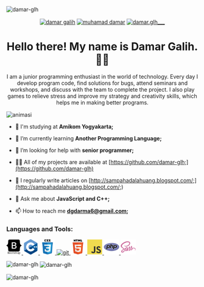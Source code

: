 <p align="left"> <img src="https://komarev.com/ghpvc/?username=damar-glh&label=Profile%20views&color=0e75b6&style=flat" alt="damar-glh" /> </p>


<p align="center" margin="10px">
<a href="https://www.linkedin.com/in/damar-galih-7b5a1124b" target="blank"><img align="center" src="https://raw.githubusercontent.com/rahuldkjain/github-profile-readme-generator/master/src/images/icons/Social/linked-in-alt.svg" alt="damar galih" height="30" width="40" /></a>
<a href="https://m.facebook.com/damar.galih.737001?eav=Afa9DNwI3eeZdM4SEa1m0T6kViMZzc6Ev-QMEYKxKS399U--jRaVJbhvp0rNzTTBRe8&paipv=" target="blank"><img align="center" src="https://raw.githubusercontent.com/rahuldkjain/github-profile-readme-generator/master/src/images/icons/Social/facebook.svg" alt="muhamad damar" height="30" width="40" /></a>
<a href="https://www.instagram.com/invites/contact/?i=1qn7f0ctoxn2r&utm_content=4rioy6h" target="blank"><img align="center" src="https://raw.githubusercontent.com/rahuldkjain/github-profile-readme-generator/master/src/images/icons/Social/instagram.svg" alt="damar.glh___" height="30" width="40" /></a>
</p>

<h1 align="center">Hello there! My name is Damar Galih. 👋🤓</h1>
<p align="center">I am a junior programming enthusiast in the world of technology. Every day I develop program code, find solutions for bugs, attend seminars and workshops, and discuss with the team to complete the project. I also play games to relieve stress and improve my strategy and creativity skills, which helps me in making better programs.</p>

<img align="center" alt="animasi" src="https://user-images.githubusercontent.com/114411272/219314760-c6885513-fe85-427b-84e6-f9d72d5a8189.gif">

- 🔭 I'm studying at **Amikom Yogyakarta;**

- 🌱 I’m currently learning **Another Programming Language;**

- 🤝 I’m looking for help with **senior programmer;**

- 👨‍💻 All of my projects are available at [https://github.com/damar-glh;](https://github.com/damar-glh)

- 📝 I regularly write articles on [http://sampahadalahuang.blogspot.com/;](http://sampahadalahuang.blogspot.com/;)

- 💬 Ask me about **JavaScript and C++;**

- 📫 How to reach me **dgdarma6@gmail.com;**

<h3 align="left">Languages and Tools:</h3>
<p align="left"> <a href="https://getbootstrap.com" target="_blank" rel="noreferrer"> <img src="https://raw.githubusercontent.com/devicons/devicon/master/icons/bootstrap/bootstrap-plain-wordmark.svg" alt="bootstrap" width="40" height="40"/> </a> <a href="https://www.w3schools.com/cpp/" target="_blank" rel="noreferrer"> <img src="https://raw.githubusercontent.com/devicons/devicon/master/icons/cplusplus/cplusplus-original.svg" alt="cplusplus" width="40" height="40"/> </a> <a href="https://www.w3schools.com/css/" target="_blank" rel="noreferrer"> <img src="https://raw.githubusercontent.com/devicons/devicon/master/icons/css3/css3-original-wordmark.svg" alt="css3" width="40" height="40"/> </a> <a href="https://git-scm.com/" target="_blank" rel="noreferrer"> <img src="https://www.vectorlogo.zone/logos/git-scm/git-scm-icon.svg" alt="git" width="40" height="40"/> </a> <a href="https://www.w3.org/html/" target="_blank" rel="noreferrer"> <img src="https://raw.githubusercontent.com/devicons/devicon/master/icons/html5/html5-original-wordmark.svg" alt="html5" width="40" height="40"/> </a> <a href="https://developer.mozilla.org/en-US/docs/Web/JavaScript" target="_blank" rel="noreferrer"> <img src="https://raw.githubusercontent.com/devicons/devicon/master/icons/javascript/javascript-original.svg" alt="javascript" width="40" height="40"/> </a> <a href="https://www.php.net" target="_blank" rel="noreferrer"> <img src="https://raw.githubusercontent.com/devicons/devicon/master/icons/php/php-original.svg" alt="php" width="40" height="40"/> </a> <a href="https://sass-lang.com" target="_blank" rel="noreferrer"> <img src="https://raw.githubusercontent.com/devicons/devicon/master/icons/sass/sass-original.svg" alt="sass" width="40" height="40"/> </a> </p>

<p><img align="left" src="https://github-readme-stats.vercel.app/api/top-langs?username=damar-glh&show_icons=true&locale=en&layout=compact" alt="damar-glh" /></p>

<p>&nbsp;<img align="center" src="https://github-readme-stats.vercel.app/api?username=damar-glh&show_icons=true&locale=en" alt="damar-glh" /></p>

<p><img align="center" src="https://github-readme-streak-stats.herokuapp.com/?user=damar-glh&" alt="damar-glh" /></p>
